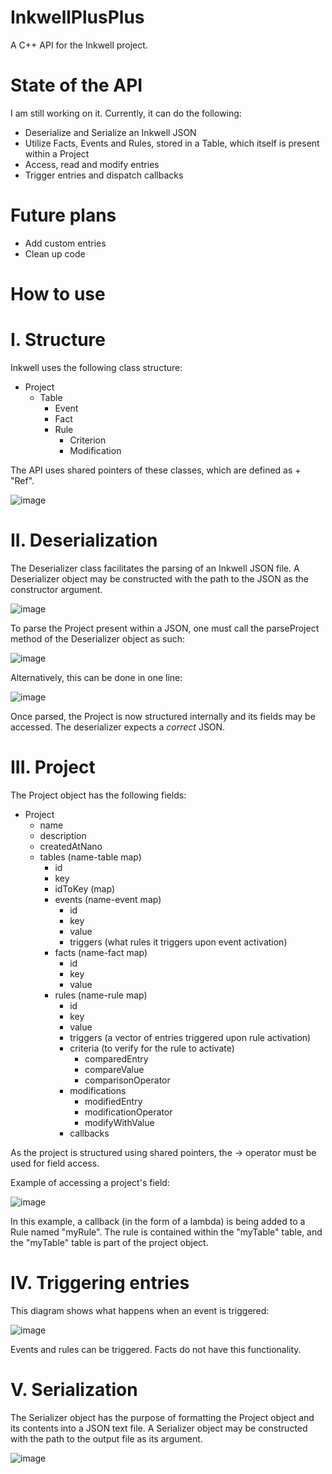 # InkwellPlusPlus
A C++ API for the Inkwell project.

# State of the API
I am still working on it. Currently, it can do the following:
- Deserialize and Serialize an Inkwell JSON
- Utilize Facts, Events and Rules, stored in a Table, which itself is present within a Project
- Access, read and modify entries
- Trigger entries and dispatch callbacks

# Future plans
- Add custom entries
- Clean up code



# How to use



# I. Structure

Inkwell uses the following class structure:

- Project
  - Table
    - Event
    - Fact
    - Rule
      - Criterion
      - Modification
     
The API uses shared pointers of these classes, which are defined as <class-name> + "Ref".

![image](https://github.com/Inkwell-Systems/InkwellPlusPlus/assets/111175088/7d10dd47-7d23-43fe-9f5c-8f32360272fb)

# II. Deserialization

The Deserializer class facilitates the parsing of an Inkwell JSON file.
A Deserializer object may be constructed with the path to the JSON as the constructor argument.

![image](https://github.com/Inkwell-Systems/InkwellPlusPlus/assets/111175088/5bed300a-07f1-4d83-a500-85a48bac6444)

To parse the Project present within a JSON, one must call the parseProject method of the Deserializer object as such:

![image](https://github.com/Inkwell-Systems/InkwellPlusPlus/assets/111175088/d26a51aa-cb1f-46ed-9378-9c47ca6f39eb)

Alternatively, this can be done in one line:

![image](https://github.com/Inkwell-Systems/InkwellPlusPlus/assets/111175088/f2f6648c-fc50-4b2f-ab14-bd74661b41a3)

Once parsed, the Project is now structured internally and its fields may be accessed.
The deserializer expects a *correct* JSON.

# III. Project

The Project object has the following fields:

- Project
  - name
  - description
  - createdAtNano
  - tables (name-table map)
    - id
    - key
    - idToKey (map)
    - events (name-event map)
      - id
      - key
      - value
      - triggers (what rules it triggers upon event activation)
    - facts (name-fact map)
      - id
      - key
      - value
    - rules (name-rule map)
      - id
      - key
      - value
      - triggers (a vector of entries triggered upon rule activation)
      - criteria (to verify for the rule to activate)
        - comparedEntry
        - compareValue
        - comparisonOperator
      - modifications
        - modifiedEntry
        - modificationOperator
        - modifyWithValue
      - callbacks

As the project is structured using shared pointers, the -> operator must be used for field access.

Example of accessing a project's field:

![image](https://github.com/Inkwell-Systems/InkwellPlusPlus/assets/111175088/119c75c3-5126-4377-aee5-e9ce351da2d1)

In this example, a callback (in the form of a lambda) is being added to a Rule named "myRule". 
The rule is contained within the "myTable" table, and the "myTable" table is part of the project object.

# IV. Triggering entries

This diagram shows what happens when an event is triggered:

![image](https://github.com/Inkwell-Systems/InkwellPlusPlus/assets/111175088/7977290b-04d8-48a3-9e94-d26e4347e0c2)

Events and rules can be triggered. Facts do not have this functionality.

# V. Serialization

The Serializer object has the purpose of formatting the Project object and its contents into a JSON text file.
A Serializer object may be constructed with the path to the output file as its argument.

![image](https://github.com/Inkwell-Systems/InkwellPlusPlus/assets/111175088/21ef3ae3-90fa-45bf-a23c-71ffcc7c043e)





